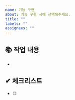 ```yaml
---
name: 기능 구현
about: 기능 구현 시에 선택해주세요.
title: ""
labels: ""
assignees: ""
---
```


## 📚 작업 내용
- 
## ✔ 체크리스트
- [ ]